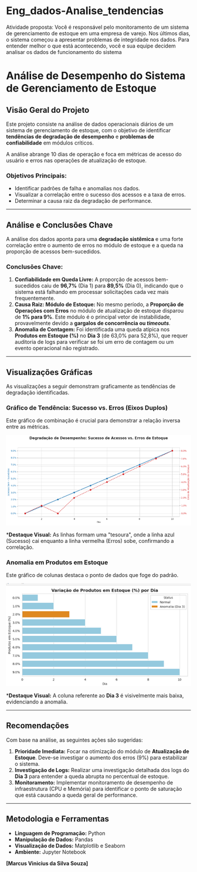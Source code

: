 # Eng_dados-Analise_tendencias
Atividade proposta: Você é responsável pelo monitoramento de um sistema de gerenciamento de estoque em uma empresa de varejo. Nos últimos dias, o sistema começou a apresentar problemas de integridade nos dados. Para entender melhor o que está acontecendo, você e sua equipe decidem analisar os dados de funcionamento do sistema

# Análise de Desempenho do Sistema de Gerenciamento de Estoque

##  Visão Geral do Projeto

Este projeto consiste na análise de dados operacionais diários de um sistema de gerenciamento de estoque, com o objetivo de identificar **tendências de degradação de desempenho** e **problemas de confiabilidade** em módulos críticos.

A análise abrange 10 dias de operação e foca em métricas de acesso do usuário e erros nas operações de atualização de estoque.

### Objetivos Principais:
* Identificar padrões de falha e anomalias nos dados.
* Visualizar a correlação entre o sucesso dos acessos e a taxa de erros.
* Determinar a causa raiz da degradação de performance.

---

##  Análise e Conclusões Chave

A análise dos dados aponta para uma **degradação sistêmica** e uma forte correlação entre o aumento de erros no módulo de estoque e a queda na proporção de acessos bem-sucedidos.

### Conclusões Chave:

1.  **Confiabilidade em Queda Livre:** A proporção de acessos bem-sucedidos caiu de **96,7%** (Dia 1) para **89,5%** (Dia 0), indicando que o sistema está falhando em processar solicitações cada vez mais frequentemente.
2.  **Causa Raiz: Módulo de Estoque:** No mesmo período, a **Proporção de Operações com Erros** no módulo de atualização de estoque disparou de **1% para 9%**. Este módulo é o principal vetor de instabilidade, provavelmente devido a **gargalos de concorrência ou *timeouts***.
3.  **Anomalia de Contagem:** Foi identificada uma queda atípica nos **Produtos em Estoque (%)** no **Dia 3** (de 63,0% para 52,8%), que requer auditoria de logs para verificar se foi um erro de contagem ou um evento operacional não registrado.

---

##  Visualizações Gráficas

As visualizações a seguir demonstram graficamente as tendências de degradação identificadas.

### Gráfico de Tendência: Sucesso vs. Erros (Eixos Duplos)

Este gráfico de combinação é crucial para demonstrar a relação inversa entre as métricas.

![Gráfico de Tendência de Falhas no Sistema](Graphs/Sucesso_X_Erros.png)

***Destaque Visual:** As linhas formam uma "tesoura", onde a linha azul (Sucesso) cai enquanto a linha vermelha (Erros) sobe, confirmando a correlação.

### Anomalia em Produtos em Estoque

Este gráfico de colunas destaca o ponto de dados que foge do padrão.

![Gráfico de Anomalia na Contagem de Estoque no Dia 3](Graphs/Anomalia_em_Produtos_em_Estoque.png)

***Destaque Visual:** A coluna referente ao **Dia 3** é visivelmente mais baixa, evidenciando a anomalia.

---

##  Recomendações

Com base na análise, as seguintes ações são sugeridas:

1.  **Prioridade Imediata:** Focar na otimização do módulo de **Atualização de Estoque**. Deve-se investigar o aumento dos erros (9%) para estabilizar o sistema.
2.  **Investigação de Logs:** Realizar uma investigação detalhada dos logs do **Dia 3** para entender a queda abrupta no percentual de estoque.
3.  **Monitoramento:** Implementar monitoramento de desempenho de infraestrutura (CPU e Memória) para identificar o ponto de saturação que está causando a queda geral de performance.

---

##  Metodologia e Ferramentas

* **Linguagem de Programação:** Python
* **Manipulação de Dados:** Pandas
* **Visualização de Dados:** Matplotlib e Seaborn
* **Ambiente:** Jupyter Notebook

**\[Marcus Vinicius da Silva Souza]**
